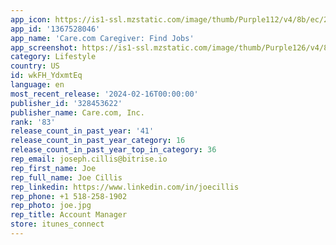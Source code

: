 ```yaml
---
app_icon: https://is1-ssl.mzstatic.com/image/thumb/Purple112/v4/8b/ec/2e/8bec2ef0-6e28-bf0b-d430-825ec2f4c194/AppIcon-ProviderApp-0-0-1x_U007epad-0-0-sRGB-85-220.png/1024x1024bb.png
app_id: '1367528046'
app_name: 'Care.com Caregiver: Find Jobs'
app_screenshot: https://is1-ssl.mzstatic.com/image/thumb/Purple126/v4/88/27/34/88273492-b1c5-65ba-7afa-7c8f0a89b842/f58385f9-49fb-4045-a8f8-68263b8f1447_iPhone_6_5_display_1.png/1284x2778bb.png
category: Lifestyle
country: US
id: wkFH_YdxmtEq
language: en
most_recent_release: '2024-02-16T00:00:00'
publisher_id: '328453622'
publisher_name: Care.com, Inc.
rank: '83'
release_count_in_past_year: '41'
release_count_in_past_year_category: 16
release_count_in_past_year_top_in_category: 36
rep_email: joseph.cillis@bitrise.io
rep_first_name: Joe
rep_full_name: Joe Cillis
rep_linkedin: https://www.linkedin.com/in/joecillis
rep_phone: +1 518-258-1902
rep_photo: joe.jpg
rep_title: Account Manager
store: itunes_connect
---
```

